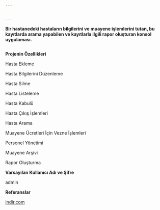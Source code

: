 ```yaml
---


---
```


<p><strong>Bir hastanedeki hastaların bilgilerini ve muayene işlemlerini tutan, bu kayıtlarda arama yapabilen ve kayıtlarla ilgili rapor oluşturan konsol uygulaması.</strong></p>
<p><img src="https://cdn-images-1.medium.com/max/1500/1*dn3BipjQgnH4Cv3cQai2bQ.jpeg" alt=""></p>
<p><strong>Projenin Özellikleri</strong></p>
<p>Hasta Ekleme</p>
<p>Hasta Bilgilerini Düzenleme</p>
<p>Hasta Silme</p>
<p>Hasta Listeleme</p>
<p>Hasta Kabulü</p>
<p>Hasta Çıkış İşlemleri</p>
<p>Hasta Arama</p>
<p>Muayene Ücretleri İçin Vezne İşlemleri</p>
<p>Personel Yönetimi</p>
<p>Muayene Arşivi</p>
<p>Rapor Oluşturma</p>
<p><strong>Varsayılan Kullanıcı Adı ve Şifre</strong></p>
<p>admin</p>
<p><strong>Referanslar</strong></p>
<p><a href="http://www.indir.com/koker-hastane-otomasyonu">indir.com</a></p>

